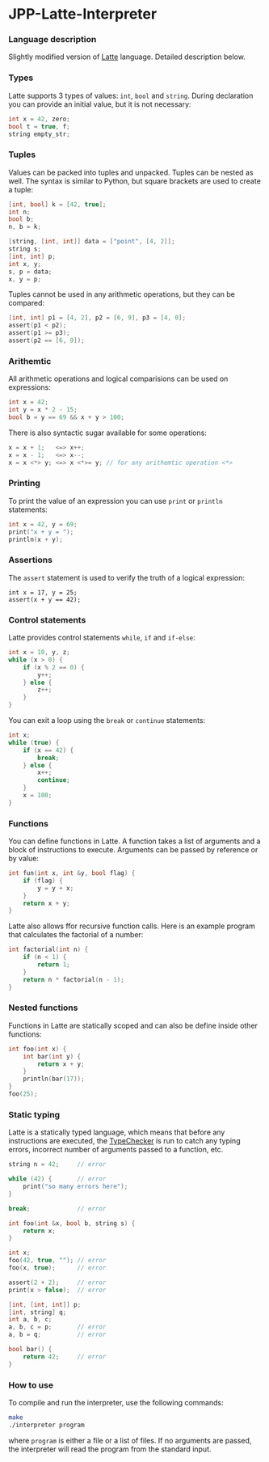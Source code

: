 # JPP-Latte-Interpreter

### Language description
Slightly modified version of [Latte](https://www.mimuw.edu.pl/~ben/Zajecia/Mrj2022/Latte/) language. Detailed description below.

### Types
Latte supports 3 types of values: `int`, `bool` and `string`. During declaration you can provide an initial value, but it is not necessary:
```c
int x = 42, zero;
bool t = true, f;
string empty_str;
```

### Tuples
Values can be packed into tuples and unpacked. Tuples can be nested as well. The syntax is similar to Python, but square brackets are used to create a tuple:
```c
[int, bool] k = [42, true];
int n;
bool b;
n, b = k;

[string, [int, int]] data = ["point", [4, 2]];
string s;
[int, int] p;
int x, y;
s, p = data;
x, y = p;
```
Tuples cannot be used in any arithmetic operations, but they can be compared:
```c
[int, int] p1 = [4, 2], p2 = [6, 9], p3 = [4, 0];
assert(p1 < p2);
assert(p1 >= p3);
assert(p2 == [6, 9]);
```

### Arithemtic
All arithmetic operations and logical comparisions can be used on expressions:
```c
int x = 42;
int y = x * 2 - 15;
bool b = y == 69 && x + y > 100;
```
There is also syntactic sugar available for some operations:
```c
x = x + 1;   <=> x++;
x = x - 1;   <=> x--;
x = x <*> y; <=> x <*>= y; // for any arithemtic operation <*>
```

### Printing
To print the value of an expression you can use `print` or `println` statements:
```c
int x = 42, y = 69;
print("x + y = ");
println(x + y);
```

### Assertions
The `assert` statement is used to verify the truth of a logical expression:
```
int x = 17, y = 25;
assert(x + y == 42);
```

### Control statements
Latte provides control statements `while`, `if` and `if-else`:
```c
int x = 10, y, z;
while (x > 0) {
    if (x % 2 == 0) {
        y++;
    } else {
        z++;
    }
}
```
You can exit a loop using the `break` or `continue` statements:
```c
int x;
while (true) {
    if (x == 42) {
        break;
    } else {
        x++;
        continue;
    }
    x = 100;
}
```

### Functions
You can define functions in Latte. A function takes a list of arguments and a block of instructions to execute. Arguments can be passed by reference or by value:
```c
int fun(int x, int &y, bool flag) {
    if (flag) {
        y = y + x;
    }
    return x + y;
}
```
Latte also allows ffor recursive function calls. Here is an example program that calculates the factorial of a number:
```c
int factorial(int n) {
    if (n < 1) {
        return 1;
    }
    return n * factorial(n - 1);
}
```

### Nested functions
Functions in Latte are statically scoped and can also be define inside other functions:
```c
int foo(int x) {
    int bar(int y) {
        return x + y;
    }
    println(bar(17));
}
foo(25);
```

### Static typing
Latte is a statically typed language, which means that before any instructions are executed, the [TypeChecker](TypeChecker.hs) is run to catch any typing errors, incorrect number of arguments passed to a function, etc.
```c
string n = 42;     // error

while (42) {       // error
    print("so many errors here");
}

break;             // error

int foo(int &x, bool b, string s) {
    return x;
}

int x;
foo(42, true, ""); // error
foo(x, true);      // error

assert(2 + 2);     // error
print(x > false);  // error

[int, [int, int]] p;
[int, string] q;
int a, b, c;
a, b, c = p;       // error
a, b = q;          // error

bool bar() {
    return 42;     // error
}
```
### How to use
To compile and run the interpreter, use the following commands:
```bash
make
./interpreter program
```
where `program` is either a file or a list of files. If no arguments are passed, the interpreter will read the program from the standard input.
